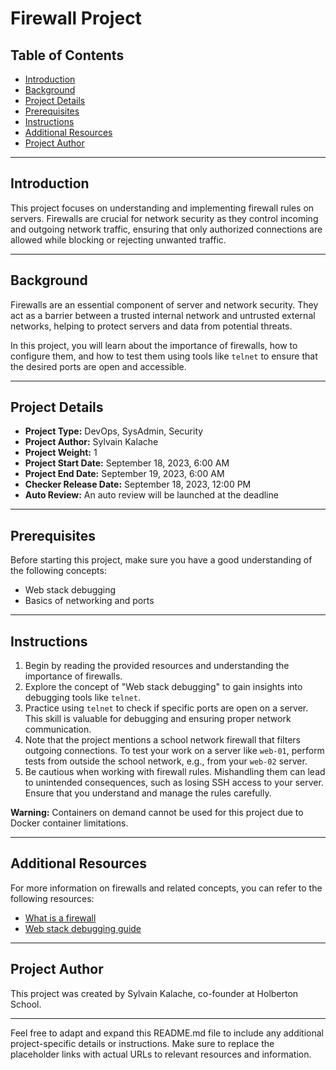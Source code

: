 # Firewall Project

## Table of Contents

- [Introduction](#introduction)
- [Background](#background)
- [Project Details](#project-details)
- [Prerequisites](#prerequisites)
- [Instructions](#instructions)
- [Additional Resources](#additional-resources)
- [Project Author](#project-author)

---

## Introduction

This project focuses on understanding and implementing firewall rules on servers. Firewalls are crucial for network security as they control incoming and outgoing network traffic, ensuring that only authorized connections are allowed while blocking or rejecting unwanted traffic.

---

## Background

Firewalls are an essential component of server and network security. They act as a barrier between a trusted internal network and untrusted external networks, helping to protect servers and data from potential threats.

In this project, you will learn about the importance of firewalls, how to configure them, and how to test them using tools like `telnet` to ensure that the desired ports are open and accessible.

---

## Project Details

- **Project Type:** DevOps, SysAdmin, Security
- **Project Author:** Sylvain Kalache
- **Project Weight:** 1
- **Project Start Date:** September 18, 2023, 6:00 AM
- **Project End Date:** September 19, 2023, 6:00 AM
- **Checker Release Date:** September 18, 2023, 12:00 PM
- **Auto Review:** An auto review will be launched at the deadline

---

## Prerequisites

Before starting this project, make sure you have a good understanding of the following concepts:

- Web stack debugging
- Basics of networking and ports

---

## Instructions

1. Begin by reading the provided resources and understanding the importance of firewalls.
2. Explore the concept of "Web stack debugging" to gain insights into debugging tools like `telnet`.
3. Practice using `telnet` to check if specific ports are open on a server. This skill is valuable for debugging and ensuring proper network communication.
4. Note that the project mentions a school network firewall that filters outgoing connections. To test your work on a server like `web-01`, perform tests from outside the school network, e.g., from your `web-02` server.
5. Be cautious when working with firewall rules. Mishandling them can lead to unintended consequences, such as losing SSH access to your server. Ensure that you understand and manage the rules carefully.

**Warning:** Containers on demand cannot be used for this project due to Docker container limitations.

---

## Additional Resources

For more information on firewalls and related concepts, you can refer to the following resources:

- [What is a firewall](link-to-firewall-info)
- [Web stack debugging guide](link-to-web-stack-debugging-guide)

---

## Project Author

This project was created by Sylvain Kalache, co-founder at Holberton School.

---

Feel free to adapt and expand this README.md file to include any additional project-specific details or instructions. Make sure to replace the placeholder links with actual URLs to relevant resources and information.
